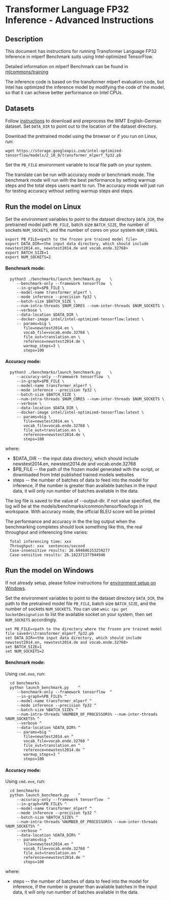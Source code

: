 <!--- 0. Title -->
# Transformer Language FP32 Inference - Advanced Instructions

<!-- 10. Description -->
## Description

This document has instructions for running Transformer Language FP32 Inference in mlperf
Benchmark suits using Intel-optimized TensorFlow.

Detailed information on mlperf Benchmark can be found in [mlcommons/training](https://github.com/mlcommons/training/tree/v0.5/translation/tensorflow/transformer)

The inference code is based on the transformer mlperf evaluation code, but Intel has optimized the inference model by modifying the code of the model, so that it can achieve better performance on Intel CPUs.

<!--- 30. Datasets -->
## Datasets

Follow [instructions](https://github.com/IntelAI/models/tree/master/datasets/transformer_data/README.md) to download and preprocess the WMT English-German dataset.
Set `DATA_DIR` to point out to the location of the dataset directory.

Download the pretrained model using the browser or if you run on Linux, run:
```
wget https://storage.googleapis.com/intel-optimized-tensorflow/models/2_10_0/transformer_mlperf_fp32.pb
```
Set the `PB_FILE` environment variable to local file path on your system.

The translate can be run with accuracy mode or benchmark mode. The benchmark mode will run with the best performance by setting warmup steps and the total steps users want to run. The accuracy mode will just run for testing accuracy without setting warmup steps and steps.

## Run the model on Linux
Set the environment variables to point to the dataset directory `DATA_DIR`, the pretrained model path `PB_FILE`, batch size `BATCH_SIZE`, the number of sockets `NUM_SOCKETS`, and the number of cores on your system `NUM_CORES`.
```
export PB_FILE=<path to the frozen pre trained model file>
export DATA_DIR=<the input data directory, which should include newstest2014.en, newstest2014.de and vocab.ende.32768>
export BATCH_SIZE=1
export NUM_SOCKETS=2
```
#### Benchmark mode:
```
  python3 ./benchmarks/launch_benchmark.py    \
     --benchmark-only --framework tensorflow  \
     --in-graph=$PB_FILE \
     --model-name transformer_mlperf \
     --mode inference --precision fp32 \
     --batch-size $BATCH_SIZE \
     --num-intra-threads $NUM_CORES --num-inter-threads $NUM_SOCKETS \
     --verbose \
     --data-location $DATA_DIR \
     --docker-image intel/intel-optimized-tensorflow:latest \
     -- params=big \
        file=newstest2014.en \
        vocab_file=vocab.ende.32768 \
        file_out=translation.en \
        reference=newstest2014.de \
        warmup_steps=3 \
        steps=100 
```
#### Accuracy mode:
```
  python3 ./benchmarks/launch_benchmark.py    \
     --accuracy-only --framework tensorflow  \
     --in-graph=$PB_FILE \
     --model-name transformer_mlperf \
     --mode inference --precision fp32 \
     --batch-size $BATCH_SIZE \
     --num-intra-threads $NUM_CORES --num-inter-threads $NUM_SOCKETS \
     --verbose \
     --data-location $DATA_DIR \
     --docker-image intel/intel-optimized-tensorflow:latest \
     -- params=big \
        file=newstest2014.en \
        vocab_file=vocab.ende.32768 \
        file_out=translation.en \
        reference=newstest2014.de \
        steps=100 
```
where:

   * $DATA_DIR -- the input data directory, which should include newstest2014.en, newstest2014.de and vocab.ende.32768
   * $PB_FILE  -- the path of the frozen model generated with the script, or downloaded from Intel published trained models websites
   * steps -- the number of batches of data to feed into the model for inference, if the number is greater than available batches in the input data, it will only run number of batches available in the data.

The log file is saved to the value of --output-dir. if not value specified, the log will be at the models/benchmarks/common/tensorflow/logs in workspace.
With accuracy mode, the official BLEU score will be printed

The performance and accuracy in the the log output when the benchmarking completes should look
something like this, the real throughput and inferencing time varies:
```
  Total inferencing time: xxx
  Throughput: xxx  sentences/second
  Case-insensitive results: 26.694846153259277
  Case-sensitive results: 26.182371377944946
```

## Run the model on Windows
If not already setup, please follow instructions for [environment setup on Windows](/docs/general/Windows.md).

Set the environment variables to point to the dataset directory `DATA_DIR`, the path to the pretrained model file `PB_FILE`, batch size `BATCH_SIZE`, and  the number of sockets `NUM_SOCKETS`.
You can use `wmic cpu get SocketDesignation` to list the available socket on your system, then set `NUM_SOCKETS` accordingly.
```
set PB_FILE=<path to the directory where the frozen pre trained model file saved>\\transformer_mlperf_fp32.pb
set DATA_DIR=<the input data directory, which should include newstest2014.en, newstest2014.de and vocab.ende.32768>
set BATCH_SIZE=1
set NUM_SOCKETS=2
```
#### Benchmark mode:
Using `cmd.exe`, run:
```
  cd benchmarks
  python launch_benchmark.py    ^
     --benchmark-only --framework tensorflow  ^
     --in-graph=%PB_FILE% ^
     --model-name transformer_mlperf ^
     --mode inference --precision fp32 ^
     --batch-size %BATCH_SIZE% ^
     --num-intra-threads %NUMBER_OF_PROCESSORS% --num-inter-threads %NUM_SOCKETS% ^
     --verbose ^
     --data-location %DATA_DIR% ^
     -- params=big ^
        file=newstest2014.en ^
        vocab_file=vocab.ende.32768 ^
        file_out=translation.en ^
        reference=newstest2014.de ^
        warmup_steps=3 ^
        steps=100 
```
#### Accuracy mode:
Using `cmd.exe`, run:
```
  cd benchmarks
  python launch_benchmark.py    ^
     --accuracy-only --framework tensorflow  ^
     --in-graph=%PB_FILE% ^
     --model-name transformer_mlperf ^
     --mode inference --precision fp32 ^
     --batch-size %BATCH_SIZE% ^
     --num-intra-threads %NUMBER_OF_PROCESSORS% --num-inter-threads %NUM_SOCKETS% ^
     --verbose ^
     --data-location %DATA_DIR% ^
     -- params=big ^
        file=newstest2014.en ^
        vocab_file=vocab.ende.32768 ^
        file_out=translation.en ^
        reference=newstest2014.de ^
        steps=100 
```
where:
   * steps -- the number of batches of data to feed into the model for inference, if the number is greater than available batches in the input data, it will only run number of batches available in the data.
  